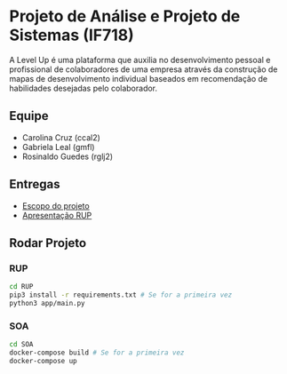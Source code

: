 # Projeto de Análise e Projeto de Sistemas (IF718)

A Level Up é uma plataforma que auxilia no desenvolvimento pessoal e profissional de colaboradores de uma empresa através da construção de mapas de desenvolvimento individual baseados em recomendação de habilidades desejadas pelo colaborador.


## Equipe

* Carolina Cruz (ccal2)
* Gabriela Leal (gmfl)
* Rosinaldo Guedes (rglj2)

## Entregas

* [Escopo do projeto](/Escopo.pdf)
* [Apresentação RUP](/Apresentação.pdf)


## Rodar Projeto
### RUP
```bash
cd RUP
pip3 install -r requirements.txt # Se for a primeira vez
python3 app/main.py
```

### SOA
```bash
cd SOA
docker-compose build # Se for a primeira vez
docker-compose up
```
